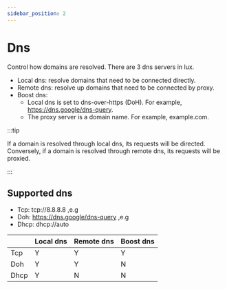```yaml
---
sidebar_position: 2
---
```


# Dns

Control how domains are resolved. There are 3 dns servers in lux.

* Local dns: resolve domains that need to be connected directly.
* Remote dns: resolve up domains that need to be connected by proxy.
* Boost dns:
  * Local dns is set to dns-over-https (DoH). For example, https://dns.google/dns-query.
  * The proxy server is a domain name. For example, example.com.

:::tip

If a domain is resolved through local dns, its requests will be directed. 
Conversely, if a domain is resolved through remote dns, its requests will be proxied.

:::

## Supported dns
* Tcp: tcp://8.8.8.8 ,e.g
* Doh: https://dns.google/dns-query ,e.g
* Dhcp: dhcp://auto


|      | Local dns | Remote dns | Boost dns  |
|------|-----------|------------|------------|
| Tcp  | Y         | Y          | Y          |
| Doh  | Y         | Y          | N          |
| Dhcp | Y         | N          | N          |
